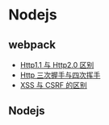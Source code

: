 <!--
 * @Author: TerryMin
 * @Date: 2025-01-07 11:13:52
 * @LastEditors: TerryMin
 * @LastEditTime: 2025-02-15 11:23:58
 * @Description: file not
-->

# Nodejs

## webpack

- [Http1.1 与 Http2.0 区别](https://www.cnblogs.com/terrymin/articles/14010138.html)
- [Http 三次握手与四次挥手](https://www.cnblogs.com/terrymin/p/14554404.html)
- [XSS 与 CSRF 的区别](https://www.cnblogs.com/terrymin/p/15344052.html)

## Nodejs
